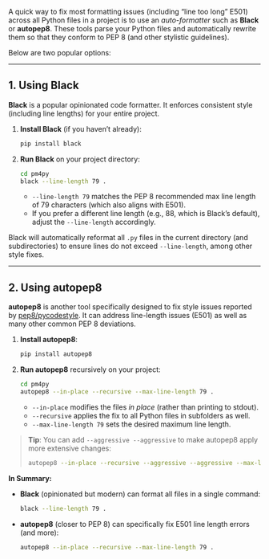 A quick way to fix most formatting issues (including “line too long” E501) across all Python files in a project is to use an *auto-formatter* such as **Black** or **autopep8**. These tools parse your Python files and automatically rewrite them so that they conform to PEP 8 (and other stylistic guidelines).

Below are two popular options:

---

## 1. **Using Black**

**Black** is a popular opinionated code formatter. It enforces consistent style (including line lengths) for your entire project.

1. **Install Black** (if you haven’t already):
   ```bash
   pip install black
   ```
2. **Run Black** on your project directory:
   ```bash
   cd pm4py
   black --line-length 79 .
   ```
   - `--line-length 79` matches the PEP 8 recommended max line length of 79 characters (which also aligns with E501).
   - If you prefer a different line length (e.g., 88, which is Black’s default), adjust the `--line-length` accordingly.

Black will automatically reformat all `.py` files in the current directory (and subdirectories) to ensure lines do not exceed `--line-length`, among other style fixes.

---

## 2. **Using autopep8**

**autopep8** is another tool specifically designed to fix style issues reported by [pep8/pycodestyle](https://pypi.org/project/pycodestyle/). It can address line-length issues (E501) as well as many other common PEP 8 deviations.

1. **Install autopep8**:
   ```bash
   pip install autopep8
   ```
2. **Run autopep8** recursively on your project:
   ```bash
   cd pm4py
   autopep8 --in-place --recursive --max-line-length 79 .
   ```
   - `--in-place` modifies the files *in place* (rather than printing to stdout).
   - `--recursive` applies the fix to all Python files in subfolders as well.
   - `--max-line-length 79` sets the desired maximum line length.

> **Tip**: You can add `--aggressive --aggressive` to make autopep8 apply more extensive changes:
> ```bash
> autopep8 --in-place --recursive --aggressive --aggressive --max-line-length 79 .
> ```

**In Summary:**  
- **Black** (opinionated but modern) can format all files in a single command:  
  ```bash
  black --line-length 79 .
  ```
- **autopep8** (closer to PEP 8) can specifically fix E501 line length errors (and more):  
  ```bash
  autopep8 --in-place --recursive --max-line-length 79 .
  ```
